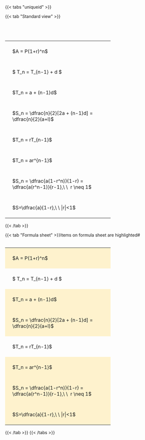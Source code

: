 ---
---

{{< tabs "uniqueid" >}}

{{< tab "Standard view" >}}

#  
<br>
<style type="text/css">
#T_29282 th.col_heading {
  text-align: left;
  font-size: 1em;
}
#T_29282 td {
  text-align: left;
  font-size: 1em;
  padding: 1.5em;
}
#T_29282_row0_col0, #T_29282_row1_col0, #T_29282_row2_col0, #T_29282_row3_col0, #T_29282_row4_col0, #T_29282_row5_col0, #T_29282_row6_col0, #T_29282_row7_col0 {
  width: 300px;
  white-space: pre-wrap;
}
</style>
<table id="T_29282">
  <thead>
  </thead>
  <tbody>
    <tr>
      <td id="T_29282_row0_col0" class="data row0 col0" >$A = P(1+r)^n$</td>
    </tr>
    <tr>
      <td id="T_29282_row1_col0" class="data row1 col0" >$ T_n = T_{n-1} + d $</td>
    </tr>
    <tr>
      <td id="T_29282_row2_col0" class="data row2 col0" >$T_n = a + (n-1)d$</td>
    </tr>
    <tr>
      <td id="T_29282_row3_col0" class="data row3 col0" >$S_n = \dfrac{n}{2}[2a + (n-1)d] = \dfrac{n}{2}(a+l)$</td>
    </tr>
    <tr>
      <td id="T_29282_row4_col0" class="data row4 col0" >$T_n = rT_{n-1}$</td>
    </tr>
    <tr>
      <td id="T_29282_row5_col0" class="data row5 col0" >$T_n = ar^{n-1}$</td>
    </tr>
    <tr>
      <td id="T_29282_row6_col0" class="data row6 col0" >$S_n = \dfrac{a(1-r^n)}{1-r} = \dfrac{a(r^n-1)}{r-1},\ \  r \neq 1$</td>
    </tr>
    <tr>
      <td id="T_29282_row7_col0" class="data row7 col0" >$S=\dfrac{a}{1-r},\ \ |r|<1$</td>
    </tr>
  </tbody>
</table>
{{< /tab >}}

{{< tab "Formula sheet" >}}Items on formula sheet are highlighted#  
<br>
<style type="text/css">
#T_297fb th.col_heading {
  text-align: left;
  font-size: 1em;
}
#T_297fb td {
  text-align: left;
  font-size: 1em;
  padding: 1.5em;
}
#T_297fb_row0_col0, #T_297fb_row2_col0, #T_297fb_row3_col0, #T_297fb_row5_col0, #T_297fb_row6_col0, #T_297fb_row7_col0 {
  width: 300px;
  background-color: rgba(255,194,10, 0.2);
  white-space: pre-wrap;
}
#T_297fb_row1_col0, #T_297fb_row4_col0 {
  width: 300px;
  white-space: pre-wrap;
}
</style>
<table id="T_297fb">
  <thead>
  </thead>
  <tbody>
    <tr>
      <td id="T_297fb_row0_col0" class="data row0 col0" >$A = P(1+r)^n$</td>
    </tr>
    <tr>
      <td id="T_297fb_row1_col0" class="data row1 col0" >$ T_n = T_{n-1} + d $</td>
    </tr>
    <tr>
      <td id="T_297fb_row2_col0" class="data row2 col0" >$T_n = a + (n-1)d$</td>
    </tr>
    <tr>
      <td id="T_297fb_row3_col0" class="data row3 col0" >$S_n = \dfrac{n}{2}[2a + (n-1)d] = \dfrac{n}{2}(a+l)$</td>
    </tr>
    <tr>
      <td id="T_297fb_row4_col0" class="data row4 col0" >$T_n = rT_{n-1}$</td>
    </tr>
    <tr>
      <td id="T_297fb_row5_col0" class="data row5 col0" >$T_n = ar^{n-1}$</td>
    </tr>
    <tr>
      <td id="T_297fb_row6_col0" class="data row6 col0" >$S_n = \dfrac{a(1-r^n)}{1-r} = \dfrac{a(r^n-1)}{r-1},\ \  r \neq 1$</td>
    </tr>
    <tr>
      <td id="T_297fb_row7_col0" class="data row7 col0" >$S=\dfrac{a}{1-r},\ \ |r|<1$</td>
    </tr>
  </tbody>
</table>
{{< /tab >}}
{{< /tabs >}}